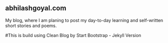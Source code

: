 ## abhilashgoyal.com
My blog, where I am planing to post my day-to-day learning and self-written short stories and poems.

#This is build using Clean Blog by Start Bootstrap - Jekyll Version

